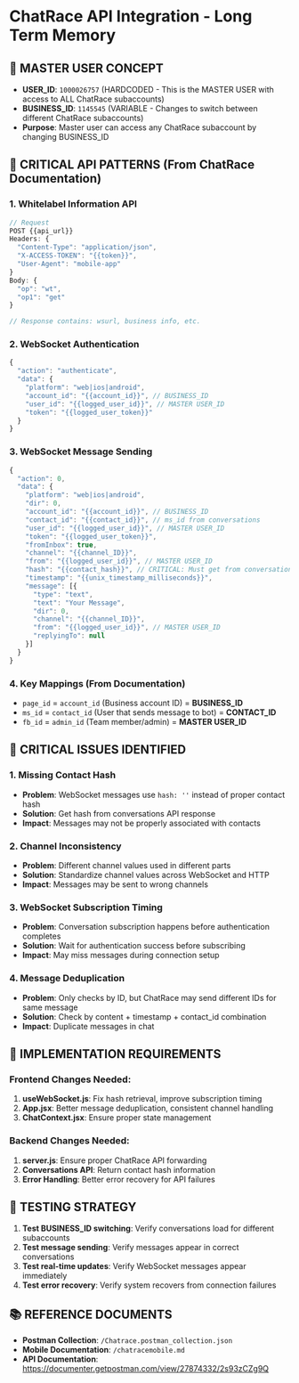 # ChatRace API Integration - Long Term Memory

## 🎯 **MASTER USER CONCEPT**
- **USER_ID**: `1000026757` (HARDCODED - This is the MASTER USER with access to ALL ChatRace subaccounts)
- **BUSINESS_ID**: `1145545` (VARIABLE - Changes to switch between different ChatRace subaccounts)
- **Purpose**: Master user can access any ChatRace subaccount by changing BUSINESS_ID

## 🔑 **CRITICAL API PATTERNS (From ChatRace Documentation)**

### **1. Whitelabel Information API**
```javascript
// Request
POST {{api_url}}
Headers: {
  "Content-Type": "application/json",
  "X-ACCESS-TOKEN": "{{token}}",
  "User-Agent": "mobile-app"
}
Body: {
  "op": "wt",
  "op1": "get"
}

// Response contains: wsurl, business info, etc.
```

### **2. WebSocket Authentication**
```javascript
{
  "action": "authenticate",
  "data": {
    "platform": "web|ios|android",
    "account_id": "{{account_id}}", // BUSINESS_ID
    "user_id": "{{logged_user_id}}", // MASTER USER_ID
    "token": "{{logged_user_token}}"
  }
}
```

### **3. WebSocket Message Sending**
```javascript
{
  "action": 0,
  "data": {
    "platform": "web|ios|android",
    "dir": 0,
    "account_id": "{{account_id}}", // BUSINESS_ID
    "contact_id": "{{contact_id}}", // ms_id from conversations
    "user_id": "{{logged_user_id}}", // MASTER USER_ID
    "token": "{{logged_user_token}}",
    "fromInbox": true,
    "channel": "{{channel_ID}}",
    "from": "{{logged_user_id}}", // MASTER USER_ID
    "hash": "{{contact_hash}}", // CRITICAL: Must get from conversations API
    "timestamp": "{{unix_timestamp_milliseconds}}",
    "message": [{
      "type": "text",
      "text": "Your Message",
      "dir": 0,
      "channel": "{{channel_ID}}",
      "from": "{{logged_user_id}}", // MASTER USER_ID
      "replyingTo": null
    }]
  }
}
```

### **4. Key Mappings (From Documentation)**
- `page_id` = `account_id` (Business account ID) = **BUSINESS_ID**
- `ms_id` = `contact_id` (User that sends message to bot) = **CONTACT_ID**
- `fb_id` = `admin_id` (Team member/admin) = **MASTER USER_ID**

## 🚨 **CRITICAL ISSUES IDENTIFIED**

### **1. Missing Contact Hash**
- **Problem**: WebSocket messages use `hash: ''` instead of proper contact hash
- **Solution**: Get hash from conversations API response
- **Impact**: Messages may not be properly associated with contacts

### **2. Channel Inconsistency**
- **Problem**: Different channel values used in different parts
- **Solution**: Standardize channel values across WebSocket and HTTP
- **Impact**: Messages may be sent to wrong channels

### **3. WebSocket Subscription Timing**
- **Problem**: Conversation subscription happens before authentication completes
- **Solution**: Wait for authentication success before subscribing
- **Impact**: May miss messages during connection setup

### **4. Message Deduplication**
- **Problem**: Only checks by ID, but ChatRace may send different IDs for same message
- **Solution**: Check by content + timestamp + contact_id combination
- **Impact**: Duplicate messages in chat

## 🔧 **IMPLEMENTATION REQUIREMENTS**

### **Frontend Changes Needed:**
1. **useWebSocket.js**: Fix hash retrieval, improve subscription timing
2. **App.jsx**: Better message deduplication, consistent channel handling
3. **ChatContext.jsx**: Ensure proper state management

### **Backend Changes Needed:**
1. **server.js**: Ensure proper ChatRace API forwarding
2. **Conversations API**: Return contact hash information
3. **Error Handling**: Better error recovery for API failures

## 🎯 **TESTING STRATEGY**
1. **Test BUSINESS_ID switching**: Verify conversations load for different subaccounts
2. **Test message sending**: Verify messages appear in correct conversations
3. **Test real-time updates**: Verify WebSocket messages appear immediately
4. **Test error recovery**: Verify system recovers from connection failures

## 📚 **REFERENCE DOCUMENTS**
- **Postman Collection**: `/Chatrace.postman_collection.json`
- **Mobile Documentation**: `/chatracemobile.md`
- **API Documentation**: https://documenter.getpostman.com/view/27874332/2s93zCZg9Q
